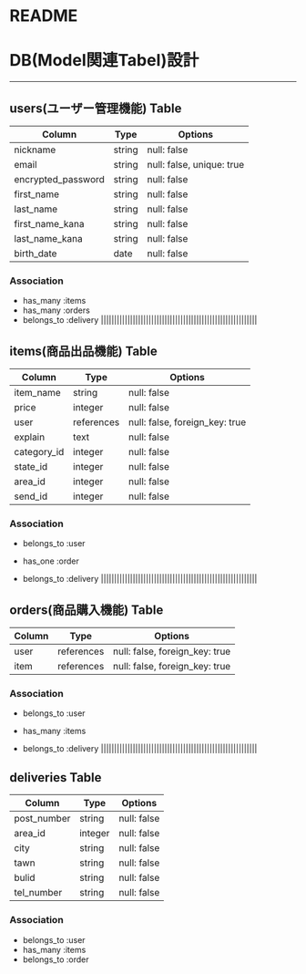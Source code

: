 # README


# DB(Model関連Tabel)設計

----------------------------------------------------------

## users(ユーザー管理機能) Table

| Column             | Type     | Options                   |
| ------------------ | -------- | ------------------------- |
| nickname           | string   | null: false             	|
| email              | string   | null: false, unique: true	|
| encrypted_password | string   | null: false               |
| first_name         | string   | null: false             	|
| last_name          | string   | null: false             	|
| first_name_kana    | string   | null: false             	|
| last_name_kana     | string   | null: false             	|
| birth_date         | date     | null: false             	|


### Association

- has_many :items
- has_many :orders
- belongs_to :delivery
|||||||||||||||||||||||||||||||||||||||||||||||||||||||||||


## items(商品出品機能) Table

| Column      | Type       | Options                        |
| ----------- | ---------- | ------------------------------ |
| item_name   | string     | null: false                    |
| price       | integer    | null: false                    |
| user        | references | null: false, foreign_key: true |
| explain     | text       | null: false                    |
| category_id | integer    | null: false                    |
| state_id    | integer    | null: false                    |
| area_id     | integer    | null: false                    |
| send_id     | integer    | null: false                    |


### Association
- belongs_to :user

- has_one :order
- belongs_to :delivery
|||||||||||||||||||||||||||||||||||||||||||||||||||||||||||


## orders(商品購入機能) Table
| Column      | Type       | Options                        |
| ----------- | ---------- | ------------------------------ |
| user        | references | null: false, foreign_key: true |
| item        | references | null: false, foreign_key: true |
<!-- 決済：クレジットカード決済代行サービス[pay.jp] -->

### Association
- belongs_to :user 
- has_many :items

- belongs_to :delivery
|||||||||||||||||||||||||||||||||||||||||||||||||||||||||||


## deliveries Table
| Column      | Type       | Options                        |
| ----------- | ---------- | ------------------------------ |
| post_number | string     | null: false                    |
| area_id     | integer    | null: false                    |
| city        | string     | null: false                    |
| tawn        | string     | null: false                    |
| bulid       | string     | null: false                    |
| tel_number  | string     | null: false                    |

### Association
- belongs_to :user 
- has_many :items
- belongs_to :order